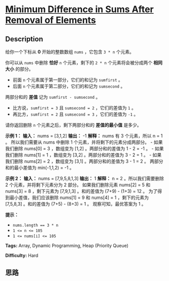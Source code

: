 # [Minimum Difference in Sums After Removal of Elements][title]

## Description

给你一个下标从 **0**  开始的整数数组 `nums` ，它包含 `3 * n` 个元素。

你可以从 `nums` 中删除 **恰好**  `n` 个元素，剩下的 `2 * n` 个元素将会被分成两个 **相同大小**  的部分。

  * 前面 `n` 个元素属于第一部分，它们的和记为 `sumfirst` 。
  * 后面 `n` 个元素属于第二部分，它们的和记为 `sumsecond` 。

两部分和的 **差值**  记为 `sumfirst - sumsecond` 。

  * 比方说，`sumfirst = 3` 且 `sumsecond = 2` ，它们的差值为 `1` 。
  * 再比方，`sumfirst = 2` 且 `sumsecond = 3` ，它们的差值为 `-1` 。

请你返回删除 `n` 个元素之后，剩下两部分和的 **差值的最小值**  是多少。



**示例 1：**
            **输入：** nums = [3,1,2]    **输出：** -1    **解释：** nums 有 3 个元素，所以 n = 1 。    所以我们需要从 nums 中删除 1 个元素，并将剩下的元素分成两部分。    - 如果我们删除 nums[0] = 3 ，数组变为 [1,2] 。两部分和的差值为 1 - 2 = -1 。    - 如果我们删除 nums[1] = 1 ，数组变为 [3,2] 。两部分和的差值为 3 - 2 = 1 。    - 如果我们删除 nums[2] = 2 ，数组变为 [3,1] 。两部分和的差值为 3 - 1 = 2 。    两部分和的最小差值为 min(-1,1,2) = -1 。    

**示例 2：**
            **输入：** nums = [7,9,5,8,1,3]    **输出：** 1    **解释：** n = 2 。所以我们需要删除 2 个元素，并将剩下元素分为 2 部分。    如果我们删除元素 nums[2] = 5 和 nums[3] = 8 ，剩下元素为 [7,9,1,3] 。和的差值为 (7+9) - (1+3) = 12 。    为了得到最小差值，我们应该删除 nums[1] = 9 和 nums[4] = 1 ，剩下的元素为 [7,5,8,3] 。和的差值为 (7+5) - (8+3) = 1 。    观察可知，最优答案为 1 。    



**提示：**

  * `nums.length == 3 * n`
  * `1 <= n <= 105`
  * `1 <= nums[i] <= 105`


**Tags:** Array, Dynamic Programming, Heap (Priority Queue)

**Difficulty:** Hard

## 思路

[title]: https://leetcode-cn.com/problems/minimum-difference-in-sums-after-removal-of-elements
